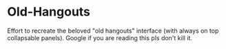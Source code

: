 # Old-Hangouts
Effort to recreate the beloved "old hangouts" interface (with always on top collapsable panels).
Google if you are reading this pls don't kill it.
